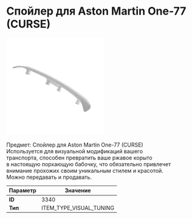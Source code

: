 # Спойлер для Aston Martin One-77 (CURSE)

![Item Image](../img/3340.webp?raw=true)

Предмет: Спойлер для Aston Martin One-77 (CURSE)<br>Используется для визуальной модификаций вашего<br>транспорта, способен превратить ваше ржавое корыто<br>в настоящую порхающую бабочку, что обязательно привлечет<br>внимание прохожих своим уникальным стилем и красотой.<br>Можно передавать и продавать.


| Параметр | Значение |
|----------|----------|
| **ID** | 3340 |
| **Тип** | ITEM_TYPE_VISUAL_TUNING |

